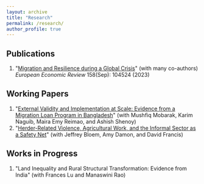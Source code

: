 ```yaml
---
layout: archive
title: "Research"
permalink: /research/
author_profile: true
---
```


## Publications

  1. "[Migration and Resilience during a Global Crisis](/files/Paper_Migration_Resilience.pdf)" (with many co-authors)\
  *European Economic Review* 158(Sep): 104524 (2023)

## Working Papers

  1. "[External Validity and Implementation at Scale: Evidence from a Migration Loan Program in Bangladesh](/files/Paper_NLS_Evaluation.pdf)" (with Mushfiq Mobarak, Karim Naguib, Maira Emy Reimao, and Ashish Shenoy)
  2. "[Herder-Related Violence, Agricultural Work, and the Informal Sector as a Safety Net](/files/hrv_informality.pdf)" (with Jeffrey Bloem, Amy Damon, and David Francis)

## Works in Progress

  1. "Land Inequality and Rural Structural Transformation: Evidence from India" (with Frances Lu and Manaswini Rao)

